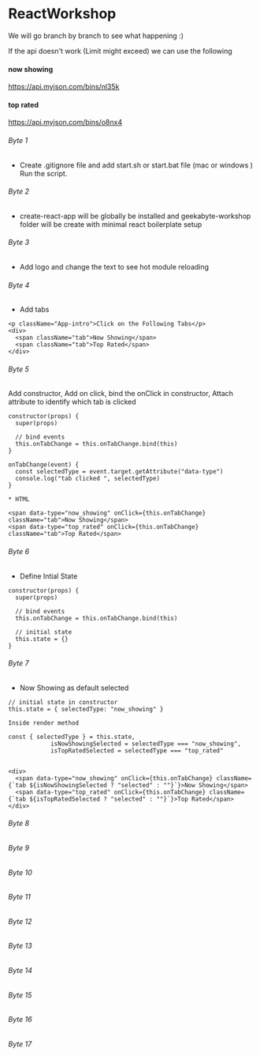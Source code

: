# ReactWorkshop

We will go branch by branch to see what happening :)

If the api doesn't work (Limit might exceed) we can use the following
#### now showing
https://api.myjson.com/bins/nl35k

#### top rated
https://api.myjson.com/bins/o8nx4


###### Byte 1

* Create .gitignore file and add start.sh or start.bat file (mac or windows )
Run the script. 


###### Byte 2

* create-react-app will be globally be installed and geekabyte-workshop folder will be create with minimal react boilerplate setup

###### Byte 3 

* Add logo and change the text to see hot module reloading

###### Byte 4

* Add tabs 

```
<p className="App-intro">Click on the Following Tabs</p>
<div>
  <span className="tab">Now Showing</span>
  <span className="tab">Top Rated</span>
</div>

```

###### Byte 5

Add constructor, Add on click, bind the onClick in constructor, Attach attribute to identify which tab is clicked

```
constructor(props) {
  super(props)

  // bind events
  this.onTabChange = this.onTabChange.bind(this)
}

onTabChange(event) {
  const selectedType = event.target.getAttribute("data-type")
  console.log("tab clicked ", selectedType)
}
  
* HTML

<span data-type="now_showing" onClick={this.onTabChange} className="tab">Now Showing</span>
<span data-type="top_rated" onClick={this.onTabChange} className="tab">Top Rated</span>

```

###### Byte 6
* Define Intial State

```
constructor(props) {
  super(props)

  // bind events
  this.onTabChange = this.onTabChange.bind(this)

  // initial state
  this.state = {}
}

```

###### Byte 7

* Now Showing as default selected

```
// initial state in constructor
this.state = { selectedType: "now_showing" }

Inside render method 

const { selectedType } = this.state,
			isNowShowingSelected = selectedType === "now_showing",
			isTopRatedSelected = selectedType === "top_rated"
      
      
<div>
  <span data-type="now_showing" onClick={this.onTabChange} className={`tab ${isNowShowingSelected ? "selected" : ""}`}>Now Showing</span>
  <span data-type="top_rated" onClick={this.onTabChange} className={`tab ${isTopRatedSelected ? "selected" : ""}`}>Top Rated</span>
</div>      

```

###### Byte 8

###### Byte 9

###### Byte 10

###### Byte 11

###### Byte 12

###### Byte 13

###### Byte 14

###### Byte 15

###### Byte 16

###### Byte 17


